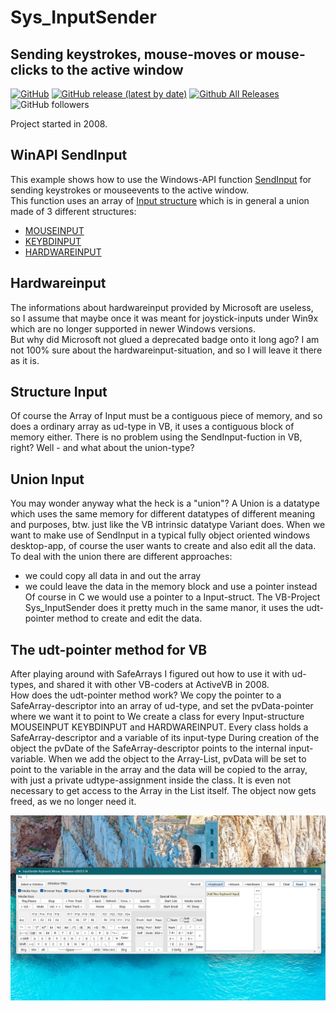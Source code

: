 # Sys_InputSender  
## Sending keystrokes, mouse-moves or mouse-clicks to the active window  

[![GitHub](https://img.shields.io/github/license/OlimilO1402/Sys_InputSender?style=plastic)](https://github.com/OlimilO1402/Sys_InputSender/blob/master/LICENSE) 
[![GitHub release (latest by date)](https://img.shields.io/github/v/release/OlimilO1402/Sys_InputSender?style=plastic)](https://github.com/OlimilO1402/Sys_InputSender/releases/latest)
[![Github All Releases](https://img.shields.io/github/downloads/OlimilO1402/Sys_InputSender/total.svg)](https://github.com/OlimilO1402/Sys_InputSender/releases/download/v2025.5.14/InputSender_v2025.5.14.zip)
![GitHub followers](https://img.shields.io/github/followers/OlimilO1402?style=social)



Project started in 2008.  

WinAPI SendInput
----------------
This example shows how to use the Windows-API function [SendInput](https://learn.microsoft.com/en-us/windows/win32/api/winuser/nf-winuser-sendinput) for sending keystrokes or mouseevents to the active window.  
This function uses an array of [Input structure](https://learn.microsoft.com/en-us/windows/win32/api/winuser/ns-winuser-input) which is in general a union made of 3 different structures:
* [MOUSEINPUT](https://learn.microsoft.com/en-us/windows/win32/api/winuser/ns-winuser-mouseinput)
* [KEYBDINPUT](https://learn.microsoft.com/en-us/windows/win32/api/winuser/ns-winuser-keybdinput)
* [HARDWAREINPUT](https://learn.microsoft.com/en-us/windows/win32/api/winuser/ns-winuser-hardwareinput)

Hardwareinput
-------------
The informations about hardwareinput provided by Microsoft are useless, so I assume that maybe once it was meant for joystick-inputs under Win9x which are no longer supported in newer Windows versions.  
But why did Microsoft not glued a deprecated badge onto it long ago? I am not 100% sure about the hardwareinput-situation, and so I will leave it there as it is.

Structure Input
---------------
Of course the Array of Input must be a contiguous piece of memory, and so does a ordinary array as ud-type in VB, it uses a contiguous block of memory either.
There is no problem using the SendInput-fuction in VB, right? Well - and what about the union-type?

Union Input
-----------
You may wonder anyway what the heck is a "union"? A Union is a datatype which uses the same memory for different datatypes of different meaning and purposes, btw. just like the VB intrinsic datatype Variant does.
When we want to make use of SendInput in a typical fully object oriented windows desktop-app, of course the user wants to create and also edit all the data.
To deal with the union there are different approaches:
* we could copy all data in and out the array
* we could leave the data in the memory block and use a pointer instead
Of course in C we would use a pointer to a Input-struct. The VB-Project Sys_InputSender does it pretty much in the same manor, it uses the udt-pointer method to create and edit the data.

The udt-pointer method for VB
-----------------------------
After playing around with SafeArrays I figured out how to use it with ud-types, and shared it with other VB-coders at ActiveVB in 2008.  
How does the udt-pointer method work? We copy the pointer to a SafeArray-descriptor into an array of ud-type, and set the pvData-pointer where we want it to point to
We create a class for every Input-structure MOUSEINPUT KEYBDINPUT and HARDWAREINPUT. Every class holds a SafeArray-descriptor and a variable of its input-type
During creation of the object the pvDate of the SafeArray-descriptor points to the internal input-variable. When we add the object to the Array-List, pvData will be set to point to the variable in the array and the data will be copied to the array, with just a private udtype-assignment inside the class. It is even not necessary to get access to the Array in the List itself. The object now gets freed, as we no longer need it.

![InputSender Image](Resources/InputSender.png "InputSender Image")
